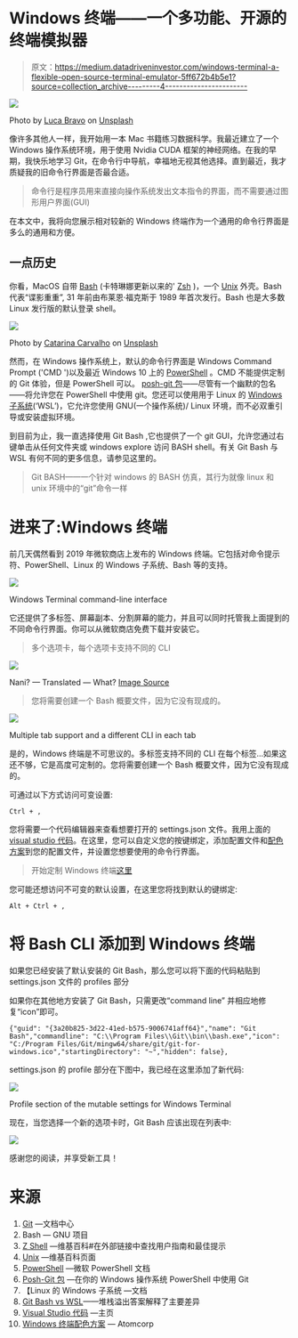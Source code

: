 # Windows 终端——一个多功能、开源的终端模拟器

> 原文：<https://medium.datadriveninvestor.com/windows-terminal-a-flexible-open-source-terminal-emulator-5ff672b4b5e1?source=collection_archive---------4----------------------->

![](img/4fe73ec8a082fde51d2c47a2075cfd07.png)

Photo by [Luca Bravo](https://unsplash.com/@lucabravo?utm_source=medium&utm_medium=referral) on [Unsplash](https://unsplash.com?utm_source=medium&utm_medium=referral)

像许多其他人一样，我开始用一本 Mac 书籍练习数据科学。我最近建立了一个 Windows 操作系统环境，用于使用 Nvidia CUDA 框架的神经网络。在我的早期，我快乐地学习 Git，在命令行中导航，幸福地无视其他选择。直到最近，我才质疑我的旧命令行界面是否最合适。

> 命令行是程序员用来直接向操作系统发出文本指令的界面，而不需要通过图形用户界面(GUI)

在本文中，我将向您展示相对较新的 Windows 终端作为一个通用的命令行界面是多么的通用和方便。

## 一点历史

你看，MacOS 自带 [Bash](https://www.gnu.org/software/bash/) (卡特琳娜更新以来的' [Zsh](https://en.wikipedia.org/wiki/Z_shell) )，一个 [Unix](https://en.wikipedia.org/wiki/Unix) 外壳。Bash 代表“谍影重重”, 31 年前由布莱恩·福克斯于 1989 年首次发行。Bash 也是大多数 Linux 发行版的默认登录 shell。

![](img/fbe8d7fc883a8531c37a0d994bef721d.png)

Photo by [Catarina Carvalho](https://unsplash.com/@catvcarvalho?utm_source=medium&utm_medium=referral) on [Unsplash](https://unsplash.com?utm_source=medium&utm_medium=referral)

然而，在 Windows 操作系统上，默认的命令行界面是 Windows Command Prompt ('CMD ')以及最近 Windows 10 上的 [PowerShell](https://docs.microsoft.com/en-us/windows-server/administration/windows-commands/powershell) 。CMD 不能提供定制的 Git 体验，但是 PowerShell 可以。 [posh-git 包](https://git-scm.com/book/en/v2/Appendix-A%3A-Git-in-Other-Environments-Git-in-PowerShell)——尽管有一个幽默的包名——将允许您在 PowerShell 中使用 git。您还可以使用用于 Linux 的 [Windows 子系统](https://docs.microsoft.com/en-us/windows/wsl/about)(‘WSL’)，它允许您使用 GNU(一个操作系统)/ Linux 环境，而不必双重引导或安装虚拟环境。

到目前为止，我一直选择使用 Git Bash ,它也提供了一个 git GUI，允许您通过右键单击从任何文件夹或 windows explore 访问 BASH shell。有关 Git Bash 与 WSL 有何不同的更多信息，请参见这里的。

> Git BASH——一个针对 windows 的 BASH 仿真，其行为就像 linux 和 unix 环境中的“git”命令一样

# 进来了:Windows 终端

前几天偶然看到 2019 年微软商店上发布的 Windows 终端。它包括对命令提示符、PowerShell、Linux 的 Windows 子系统、Bash 等的支持。

![](img/ed3634509f9849eac181f611a81212a1.png)

Windows Terminal command-line interface

它还提供了多标签、屏幕副本、分割屏幕的能力，并且可以同时托管我上面提到的不同命令行界面。你可以从微软商店免费下载并安装它。

> 多个选项卡，每个选项卡支持不同的 CLI

![](img/981ab39592f5a177ce3bc4d3b4f4d78c.png)

Nani? — Translated — What? [Image Source](https://www.google.com/imgres?imgurl=https%3A%2F%2Fi.ytimg.com%2Fvi%2FHAlWSiKuhGE%2Fmaxresdefault.jpg&imgrefurl=https%3A%2F%2Fwww.youtube.com%2Fwatch%3Fv%3DHAlWSiKuhGE&tbnid=W7u6kbyFgVjd9M&vet=12ahUKEwjp3Jz_7fzqAhUVgHMKHZpfCXoQMygAegUIARCoAQ..i&docid=ONgYGJLihGk3SM&w=1280&h=720&q=Nani%3F!&ved=2ahUKEwjp3Jz_7fzqAhUVgHMKHZpfCXoQMygAegUIARCoAQ)

> 您将需要创建一个 Bash 概要文件，因为它没有现成的。

![](img/d400d3d1a73f9f015fae35479b8a05af.png)

Multiple tab support and a different CLI in each tab

是的，Windows 终端是不可思议的。多标签支持不同的 CLI 在每个标签…如果这还不够，它是高度可定制的。您将需要创建一个 Bash 概要文件，因为它没有现成的。

可通过以下方式访问可变设置:

```
Ctrl + ,
```

您将需要一个代码编辑器来查看想要打开的 settings.json 文件。我用上面的 [visual studio 代码](https://code.visualstudio.com/)。在这里，您可以自定义您的按键绑定，添加配置文件和[配色方案](https://atomcorp.github.io/themes/)到您的配置文件，并设置您想要使用的命令行界面。

> 开始定制 Windows 终端[这里](https://docs.microsoft.com/en-us/windows/terminal/)

您可能还想访问不可变的默认设置，在这里您将找到默认的键绑定:

```
Alt + Ctrl + ,
```

# 将 Bash CLI 添加到 Windows 终端

如果您已经安装了默认安装的 Git Bash，那么您可以将下面的代码粘贴到 settings.json 文件的 profiles 部分

如果你在其他地方安装了 Git Bash，只需更改“command line”
并相应地修复“icon”即可。

```
{"guid": "{3a20b825-3d22-41ed-b575-9006741aff64}","name": "Git Bash","commandline": "C:\\Program Files\\Git\\bin\\bash.exe","icon": "C:/Program Files/Git/mingw64/share/git/git-for-windows.ico","startingDirectory": "~","hidden": false},
```

settings.json 的 profile 部分在下图中，我已经在这里添加了新代码:

![](img/dfa7b2b6523387568c0a6a24543e8598.png)

Profile section of the mutable settings for Windows Terminal

现在，当您选择一个新的选项卡时，Git Bash 应该出现在列表中:

![](img/2f6afabdcdd15abef392eb3dbce73da8.png)

感谢您的阅读，并享受新工具！

# 来源

1.  [Git](https://git-scm.com/doc) —文档中心
2.  Bash — GNU 项目
3.  [Z Shell](https://en.wikipedia.org/wiki/Z_shell) —维基百科#在外部链接中查找用户指南和最佳提示
4.  [Unix](https://en.wikipedia.org/wiki/Unix) —维基百科页面
5.  [PowerShell](https://docs.microsoft.com/en-us/windows-server/administration/windows-commands/powershell) —微软 PowerShell 文档
6.  [Posh-Git 包](https://git-scm.com/book/en/v2/Appendix-A%3A-Git-in-Other-Environments-Git-in-PowerShell) —在你的 Windows 操作系统 PowerShell 中使用 Git
7.  【Linux 的 Windows 子系统 —文档
8.  [Git Bash vs WSL](https://stackoverflow.com/questions/52905844/git-bash-on-windows-vs-wsl)——堆栈溢出答案解释了主要差异
9.  [Visual Studio 代码](https://code.visualstudio.com/) —主页
10.  [Windows 终端配色方案](https://atomcorp.github.io/themes/) — Atomcorp